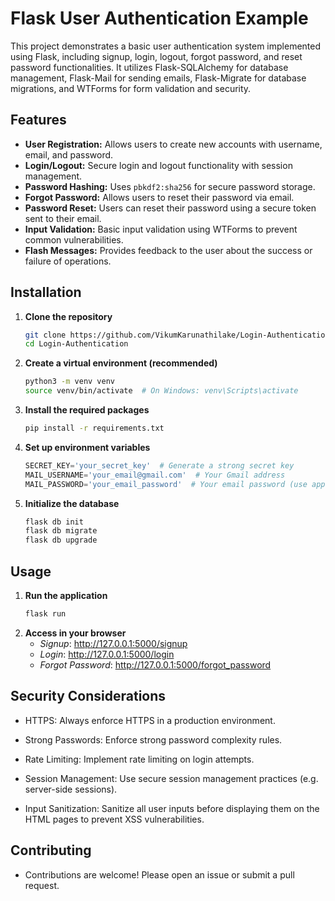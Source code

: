 # Flask User Authentication Example

This project demonstrates a basic user authentication system implemented using Flask, including signup, login, logout, forgot password, and reset password functionalities. It utilizes Flask-SQLAlchemy for database management, Flask-Mail for sending emails, Flask-Migrate for database migrations, and WTForms for form validation and security.

## Features

* **User Registration:** Allows users to create new accounts with username, email, and password.
* **Login/Logout:** Secure login and logout functionality with session management.
* **Password Hashing:**  Uses `pbkdf2:sha256` for secure password storage.
* **Forgot Password:**  Allows users to reset their password via email.
* **Password Reset:**  Users can reset their password using a secure token sent to their email.
* **Input Validation:**  Basic input validation using WTForms to prevent common vulnerabilities.
* **Flash Messages:**  Provides feedback to the user about the success or failure of operations.


## Installation

1. **Clone the repository**

    ```bash
    git clone https://github.com/VikumKarunathilake/Login-Authentication.git
    cd Login-Authentication
    ```
2. **Create a virtual environment (recommended)**
    ```bash
    python3 -m venv venv
    source venv/bin/activate  # On Windows: venv\Scripts\activate
    ```
3. **Install the required packages**
    ```bash
    pip install -r requirements.txt
    ```
4. **Set up environment variables**
    ```py
    SECRET_KEY='your_secret_key'  # Generate a strong secret key
    MAIL_USERNAME='your_email@gmail.com'  # Your Gmail address
    MAIL_PASSWORD='your_email_password'  # Your email password (use app passwords for Gmail)
    ```
5. **Initialize the database**
    ```bash
    flask db init
    flask db migrate
    flask db upgrade
    ```
## Usage
1. **Run the application**
    ```bash
    flask run
    ```
2. **Access in your browser**
    - *Signup*: http://127.0.0.1:5000/signup 
    - *Login*: http://127.0.0.1:5000/login
    - *Forgot Password*: http://127.0.0.1:5000/forgot_password
## Security Considerations

- HTTPS: Always enforce HTTPS in a production environment.

- Strong Passwords: Enforce strong password complexity rules.

- Rate Limiting: Implement rate limiting on login attempts.

- Session Management: Use secure session management practices (e.g. server-side sessions).

- Input Sanitization: Sanitize all user inputs before displaying them on the HTML pages to prevent XSS vulnerabilities.

## Contributing
- Contributions are welcome! Please open an issue or submit a pull request.